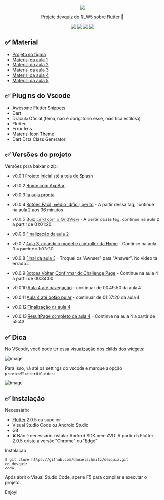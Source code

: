 
<p align="center">
  <a href="https://github.com/danielschmitz/devquiz">
    <img src="https://user-images.githubusercontent.com/1509692/115949955-c61d3600-a4ae-11eb-8025-552e13afbcca.png"/>
  </a>
</p>

<p align="center">Projeto devquiz do NLW5 sobre Flutter
 🚀</p>

 <p align="center">
 <img src="https://img.shields.io/github/issues/danielschmitz/devquiz?style=for-the-badge"/>
 <img src="https://img.shields.io/github/forks/danielschmitz/devquiz?style=for-the-badge"/>
 <img src="https://img.shields.io/github/stars/danielschmitz/devquiz?style=for-the-badge"/>
 <img src="https://img.shields.io/github/license/danielschmitz/devquiz?style=for-the-badge"/>
 </p>


## ✅ Material

- [Projeto no figma](https://www.figma.com/file/oee9kcqSdTnFoA6Q89qxGg/DevQuiz-(Copy)?node-id=0%3A1)
- [Material da aula 1](https://www.notion.so/Material-para-a-aula-01-92b506e9339f4f8b9b50612c7a414289)
- [Material da aula 2](https://www.notion.so/Roteiro-da-aula-331347b956d14167a92aeef7f85d3a23)
- [Material da aula 3](https://www.notion.so/Roteiro-da-aula-4ff471e6c6274d82aaaf293734b5761f)
- [Material da aula 4](https://www.notion.so/Roteiro-da-aula-5fbd5a7a2617430097c470ccc499ecce)
- [Material da aula 5](https://www.notion.so/Roteiro-da-aula-a43961e5cdfd47128c97dfc57d217c9f)

## ✅ Plugins do Vscode

- Awesome Flutter Snippets
- Dart
- Dracula Oficial (tema, nao é obrigatorio esse, mas fica estiloso)
- Flutter
- Error lens
- Material Icon Theme
- Dart Data Class Generator

## ✅ Versões do projeto

Versões para baixar o zip:

- v0.0.1 [Projeto inicial até a tela de Splash](https://github.com/danielschmitz/devquiz/releases/tag/v0.0.1)
- v0.0.2 [Home com AppBar](https://github.com/danielschmitz/devquiz/releases/tag/v0.0.2)
- v0.0.3 [1a aula pronta](https://github.com/danielschmitz/devquiz/releases/tag/v0.0.3)
- v0.0.4 [Botões Fácil, médio, dificil, perito](https://github.com/danielschmitz/devquiz/releases/tag/v0.0.4) - A partir dessa tag, continue na aula 2 aos 36 minutos
- v0.0.5 [Quiz card com o GridView](https://github.com/danielschmitz/devquiz/releases/tag/v0.0.5) - A partir dessa tag, continue na aula 2 a partir de 01:01:20
- v0.0.6 [Finalização da aula 2](https://github.com/danielschmitz/devquiz/releases/tag/v0.0.6)
- v0.0.7 [Aula 3, criando o model e controller da Home](https://github.com/danielschmitz/devquiz/releases/tag/v0.0.7) - Continue na aula 3 a partir de 1:03:30
- v0.0.8 [Final da aula 3](https://github.com/danielschmitz/devquiz/releases/tag/v0.0.8) - Troquei os "Awnser" para "Answer". No video ta errado....
- v0.0.9 [Botoes Voltar, Confirmar do Challenge Page](https://github.com/danielschmitz/devquiz/releases/tag/v0.0.9) - Continue na aula 4 a partir de 00:34:00
- v0.0.10 [Aula 4 até navegação](https://github.com/danielschmitz/devquiz/releases/tag/v0.0.10) - continuar de 00:49:50 da aula 4
- v0.0.11 [Aula 4 até botão pular](https://github.com/danielschmitz/devquiz/releases/tag/v0.0.11) - continuar de 01:07:20 da aula 4
- v0.0.12 [Finalização da aula 4](https://github.com/danielschmitz/devquiz/releases/tag/v0.0.12)

- v0.0.13 [ResultPage completo da aula 4](https://github.com/danielschmitz/devquiz/releases/tag/v0.0.13) - Continue na aula 4 a partir de 55:43 

## ✅ Dica

No VScode, você pode ter essa visualização dos childs dos widgets:

![image](https://user-images.githubusercontent.com/1509692/115576113-91846100-a299-11eb-85bc-a40283555dc9.png)

Para isso, vá até os settings do vscode e marque a opção `previewFlutterUiGuides`:

![image](https://user-images.githubusercontent.com/1509692/115384248-35dca980-a1ad-11eb-9384-d2cc1d445ff1.png)

## ✅  Instalação

Necessário:

- [Flutter](flutter.dev) 2.0.5 ou superior
- Visual Studio Code ou Android Studio
- Git
- ❌ Não é necessário instalar Android SDK nem AVD. A partir do Flutter 2.0.5 existe a versão "Chrome" ou "Edge"

Instalação

```
$ git clone https://github.com/danielschmitz/devquiz.git
cd devquiz
code . 
```

Após abrir o Visual Studio Code, aperte F5 para compilar e executar o projeto.

Enjoy!

<br/><br/><br/><br/><br/><br/><br/><br/><br/><br/><br/><br/><br/><br/><br/><br/><br/><br/><br/><br/><br/><br/><br/><br/><br/><br/><br/><br/><br/><br/><br/><br/><br/><br/><br/><br/><br/><br/><br/><br/><br/><br/><br/><br/><br/><br/><br/><br/><br/><br/><br/><br/><br/><br/><br/><br/><br/><br/><br/><br/><br/><br/><br/><br/><br/><br/><br/><br/><br/><br/><br/><br/><br/><br/><br/><br/><br/><br/><br/><br/><br/><br/><br/><br/><br/><br/><br/><br/><br/><br/><br/>
<br/><br/><br/><br/><br/><br/><br/><br/><br/><br/><br/><br/><br/><br/><br/><br/><br/><br/><br/><br/><br/><br/><br/><br/><br/><br/><br/><br/><br/><br/><br/><br/><br/><br/><br/><br/><br/><br/><br/><br/><br/><br/><br/><br/><br/><br/><br/><br/><br/><br/><br/><br/><br/><br/><br/><br/><br/><br/><br/><br/><br/><br/><br/><br/><br/><br/><br/><br/><br/><br/><br/><br/><br/><br/><br/><br/><br/><br/><br/><br/><br/><br/><br/><br/><br/><br/><br/><br/><br/><br/><br/>



## 🏴‍☠️ Vídeos


<details><summary>Download</summary>

<p align="center">

<a href="https://1drv.ms/u/s!Apb0CbMZvL3sgfgvYeYmqcaCx_ObiQ?e=vWgcvf">Aula Bonus</a>

<a href="https://1drv.ms/u/s!Apb0CbMZvL3sgfgsOMcU1n4S3U7V5g?e=8kKGHL">Aula 1</a>

<a href="https://1drv.ms/u/s!Apb0CbMZvL3sgfgtRSfCqSMjfvfE6A?e=WSZfZJ">Aula 2</a>

<a href="https://1drv.ms/u/s!Apb0CbMZvL3sgfguYyHp7Dj0lgiSKg?e=00Ah2Q">Aula 3</a>

<a href="https://1drv.ms/u/s!Apb0CbMZvL3sgfgwT-qzRHIVyNeKcw?e=Vvbsmy">Aula 4</a>

<a href="https://1drv.ms/v/s!Apb0CbMZvL3sgfgxtiSdBOQkLEEzzA?e=zULeaf">Aula 5</a>


</p>

</details>
